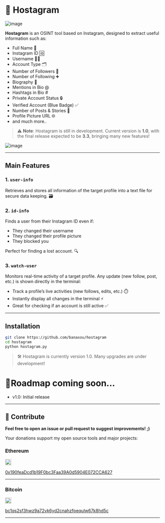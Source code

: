 # 🩷 Hostagram 
![image](https://github.com/user-attachments/assets/72532e05-2bc1-43e0-9410-a049e7716660)

**Hostagram** is an OSINT tool based on Instagram, designed to extract useful information such as:

* Full Name 📛  
* Instagram ID 🆔  
* Username 🧑‍💻  
* Account Type 🗂️  
* Number of Followers 👥  
* Number of Following ➕  
* Biography 📝  
* Mentions in Bio @  
* Hashtags in Bio #  
* Private Account Status 🔒  
* Verified Account (Blue Badge) ✅  
* Number of Posts & Stories 📸  
* Profile Picture URL 🌐  
* and much more..

> ⚠️ **Note**: Hostagram is still in development. Current version is **1.0**, with the final release expected to be **3.3**, bringing many new features!

![image](https://github.com/user-attachments/assets/eba7ab50-87f8-46c1-8a79-3932a724e2c9)

---

## Main Features

### 1. `user-info`  
Retrieves and stores all information of the target profile into a text file for secure data keeping. 🗃️

### 2. `id-info`  
Finds a user from their Instagram ID even if:  
* They changed their username  
* They changed their profile picture  
* They blocked you  

Perfect for finding a lost account. 🔍

### 3. `watch-user`  
Monitors real-time activity of a target profile. Any update (new follow, post, etc.) is shown directly in the terminal:

* Track a profile’s live activities (new follows, edits, etc.) ⏱️  
* Instantly display all changes in the terminal ⚡  
* Great for checking if an account is still active ✅  

---

## Installation

```bash
git clone https://github.com/banaxou/hostagram
cd hostagram
python hostagram.py
```
> 🛠️ Hostagram is currently version 1.0. Many upgrades are under development!



 # 🚀Roadmap coming soon...

* v1.0: Initial release



---

## 🪷 Contribute

**Feel free to open an issue or pull request to suggest improvements! ;)**

Your donations support my open source tools and major projects:

### Ethereum  
<img src="https://upload.wikimedia.org/wikipedia/commons/0/05/Ethereum_logo_2014.svg" width="20">  

[0x190feaDcd1b19F0bc3Faa39A0d5904E072CCA627](https://etherscan.io/address/0x190feaDcd1b19F0bc3Faa39A0d5904E072CCA627)

---

### Bitcoin  

<img src="https://upload.wikimedia.org/wikipedia/commons/4/46/Bitcoin.svg" width="20"> 

[bc1qs2sf3hwz9a72vk6yd2cnahzfpequlw67k8hd5c](https://blockchair.com/bitcoin/address/bc1qs2sf3hwz9a72vk6yd2cnahzfpequlw67k8hd5c)

---
